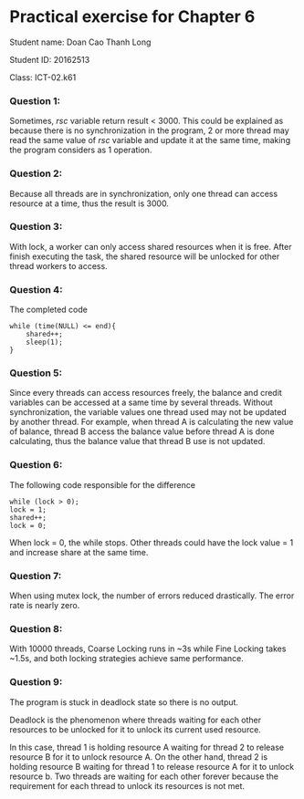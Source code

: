 # Practical exercise for Chapter 6
Student name: Doan Cao Thanh Long

Student ID: 20162513

Class: ICT-02.k61

### Question 1: 
Sometimes, *rsc* variable return result < 3000. This could be explained as because there is no synchronization in the program, 2 or more thread may read the same value of *rsc* variable and update it at the same time, making the program considers as 1 operation.

### Question 2:
Because all threads are in synchronization, only one thread can access resource at a time, thus the result is 3000.

### Question 3:
With lock, a worker can only access shared resources when it is free. After finish executing the task, the shared resource will be unlocked for other thread workers to access.

### Question 4:
The completed code
```
while (time(NULL) <= end){
    shared++;
    sleep(1);
}
```

### Question 5:
Since every threads can access resources freely, the balance and credit variables can be accessed at a same time by several threads. Without synchronization, the variable values one thread used may not be updated by another thread. For example, when thread A is calculating the new value of balance, thread B access the balance value before thread A is done calculating, thus the balance value that thread B use is not updated. 

### Question 6:
The following code responsible for the difference
```
while (lock > 0);
lock = 1;
shared++;
lock = 0;
```
When lock = 0, the while stops. Other threads could have the lock value = 1 and increase share at the same time.

### Question 7:
When using mutex lock, the number of errors reduced drastically. The error rate is nearly zero.

### Question 8:
With 10000 threads, Coarse Locking runs in ~3s while Fine Locking takes ~1.5s, and both locking strategies achieve same performance.

### Question 9:
The program is stuck in deadlock state so there is no output. 

Deadlock is the phenomenon where threads waiting for each other resources to be unlocked for it to unlock its current used resource. 

In this case, thread 1 is holding resource A waiting for thread 2 to release resource B for it to unlock resource A. On the other hand, thread 2 is holding resource B waiting for thread 1 to release resource A for it to unlock resource b. Two threads are waiting for each other forever because the requirement for each thread to unlock its resources is not met. 
